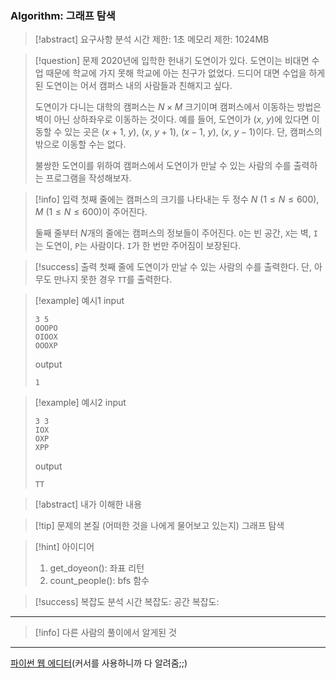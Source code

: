 ### Algorithm: 그래프 탐색

> [!abstract] 요구사항 분석
> 시간 제한: 1초
> 메모리 제한: 1024MB

> [!question] 문제
> 2020년에 입학한 헌내기 도연이가 있다. 도연이는 비대면 수업 때문에 학교에 가지 못해 학교에 아는 친구가 없었다. 드디어 대면 수업을 하게 된 도연이는 어서 캠퍼스 내의 사람들과 친해지고 싶다.
>
> 도연이가 다니는 대학의 캠퍼스는 $N \times M$ 크기이며 캠퍼스에서 이동하는 방법은 벽이 아닌 상하좌우로 이동하는 것이다. 예를 들어, 도연이가 ($x$, $y$)에 있다면 이동할 수 있는 곳은 ($x+1$, $y$), ($x$, $y+1$), ($x-1$, $y$), ($x$, $y-1$)이다. 단, 캠퍼스의 밖으로 이동할 수는 없다.
>
> 불쌍한 도연이를 위하여 캠퍼스에서 도연이가 만날 수 있는 사람의 수를 출력하는 프로그램을 작성해보자.

> [!info] 입력
> 첫째 줄에는 캠퍼스의 크기를 나타내는 두 정수 $N$ ($1 \leq N \leq 600$), $M$ ($1 \leq N \leq 600$)이 주어진다.
>
> 둘째 줄부터 $N$개의 줄에는 캠퍼스의 정보들이 주어진다. `O`는 빈 공간, `X`는 벽, `I`는 도연이, `P`는 사람이다. `I`가 한 번만 주어짐이 보장된다.

> [!success] 출력
> 첫째 줄에 도연이가 만날 수 있는 사람의 수를 출력한다. 단, 아무도 만나지 못한 경우 `TT`를 출력한다.

> [!example] 예시1
> input
>
> ```
> 3 5
> OOOPO
> OIOOX
> OOOXP
> ```
>
> output
>
> ```
> 1
> ```

> [!example] 예시2
> input
>
> ```
> 3 3
> IOX
> OXP
> XPP
> ```
>
> output
>
> ```
> TT
> ```

> [!abstract] 내가 이해한 내용

> [!tip] 문제의 본질 (어떠한 것을 나에게 물어보고 있는지)
> 그래프 탐색

> [!hint] 아이디어
>
> 1. get_doyeon(): 좌표 리턴
> 2. count_people(): bfs 함수

> [!success] 복잡도 분석
> 시간 복잡도:
> 공간 복잡도:

---

> [!info] 다른 사람의 풀이에서 알게된 것

---

[파이썬 웹 에디터](https://replit.com/@alsrudgh0210/KhakiPrettyClient#main.py)(커서를 사용하니까 다 알려줌;;)
